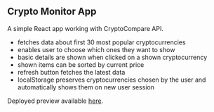 ## Crypto Monitor App

A simple React app working with CryptoCompare API.
- fetches data about first 30 most popular cryptocurrencies
- enables user to choose which ones they want to show
- basic details are shown when clicked on a shown cryptocurrency
- shown items can be sorted by current price
- refresh button fetches the latest data
- localStorage preserves cryptocurrencies chosen by the user and automatically shows them on new user session

Deployed preview available [here](https://crypto-monitor2.firebaseapp.com).


